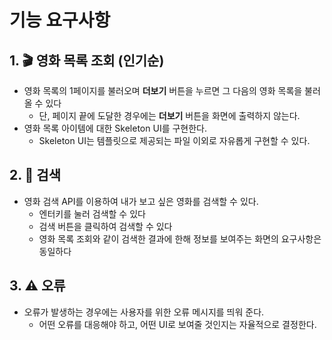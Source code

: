 # 기능 요구사항

## 1. 🎬 영화 목록 조회 (인기순)

- 영화 목록의 1페이지를 불러오며 **더보기** 버튼을 누르면 그 다음의 영화 목록을 불러 올 수 있다
  - 단, 페이지 끝에 도달한 경우에는 **더보기** 버튼을 화면에 출력하지 않는다.
- 영화 목록 아이템에 대한 Skeleton UI를 구현한다.
  - Skeleton UI는 템플릿으로 제공되는 파일 이외로 자유롭게 구현할 수 있다.

## 2. 🔎 검색

- 영화 검색 API를 이용하여 내가 보고 싶은 영화를 검색할 수 있다.
  - 엔터키를 눌러 검색할 수 있다
  - 검색 버튼을 클릭하여 검색할 수 있다
  - 영화 목록 조회와 같이 검색한 결과에 한해 정보를 보여주는 화면의 요구사항은 동일하다

## 3. ⚠️ 오류

- 오류가 발생하는 경우에는 사용자를 위한 오류 메시지를 띄워 준다.
  - 어떤 오류를 대응해야 하고, 어떤 UI로 보여줄 것인지는 자율적으로 결정한다.